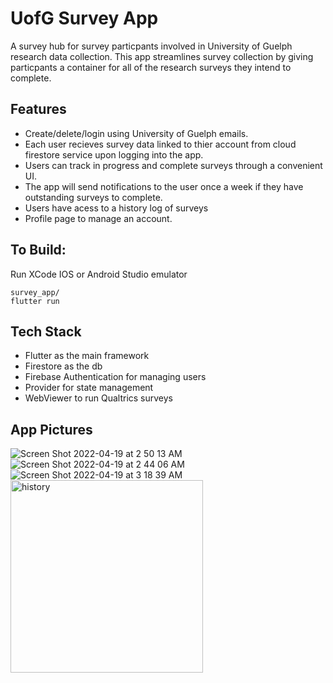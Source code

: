 # UofG Survey App
A survey hub for survey particpants involved in University of Guelph research data collection. This app streamlines
survey collection by giving particpants a container for all of the research surveys they intend to complete.

## Features
- Create/delete/login using University of Guelph emails.
- Each user recieves survey data linked to thier account from cloud firestore service upon logging into the app.
- Users can track in progress and complete surveys through a convenient UI.
- The app will send notifications to the user once a week if they have outstanding surveys to complete.
- Users have acess to a history log of surveys
- Profile page to manage an account.

## To Build:
Run XCode IOS or Android Studio emulator
```
survey_app/
flutter run
```

## Tech Stack
- Flutter as the main framework
- Firestore as the db
- Firebase Authentication for managing users
- Provider for state management
- WebViewer to run Qualtrics surveys

## App Pictures
![Screen Shot 2022-04-19 at 2 50 13 AM](https://user-images.githubusercontent.com/40216205/193905938-7b06dae4-e735-4bfb-93ca-8fc5a15ba93d.png)
![Screen Shot 2022-04-19 at 2 44 06 AM](https://user-images.githubusercontent.com/40216205/193905920-fb6537f1-8fa9-4269-874d-d3c227d4fa63.png)
![Screen Shot 2022-04-19 at 3 18 39 AM](https://user-images.githubusercontent.com/40216205/193905955-1df80bd9-2c65-445f-ba4f-ec1d9f29cf98.png)
<img width="308" alt="history" src="https://user-images.githubusercontent.com/40216205/193906079-dbf630a6-91c4-491e-99eb-37c69e246ae4.png">

